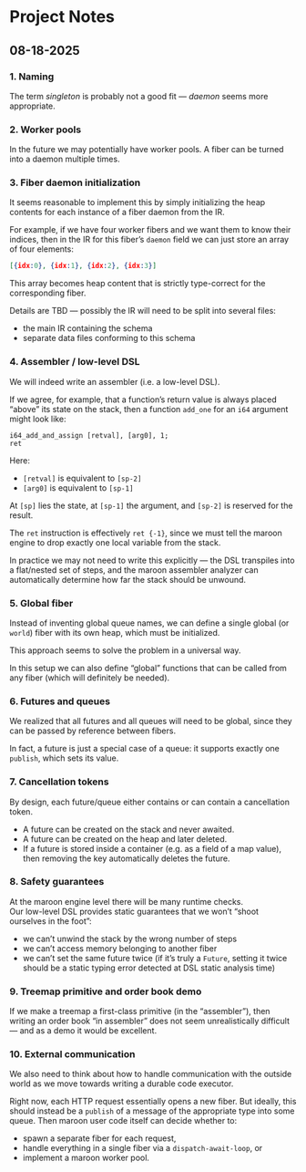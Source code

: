 # Project Notes

## 08-18-2025

### 1. Naming
The term *singleton* is probably not a good fit — *daemon* seems more appropriate.  

### 2. Worker pools
In the future we may potentially have worker pools. A fiber can be turned into a daemon multiple times.  

### 3. Fiber daemon initialization
It seems reasonable to implement this by simply initializing the heap contents for each instance of a fiber daemon from the IR.  

For example, if we have four worker fibers and we want them to know their indices, then in the IR for this fiber’s `daemon` field we can just store an array of four elements:  

```json
[{idx:0}, {idx:1}, {idx:2}, {idx:3}]
```

This array becomes heap content that is strictly type-correct for the corresponding fiber.  

Details are TBD — possibly the IR will need to be split into several files:  
- the main IR containing the schema  
- separate data files conforming to this schema  

### 4. Assembler / low-level DSL
We will indeed write an assembler (i.e. a low-level DSL).  

If we agree, for example, that a function’s return value is always placed “above” its state on the stack, then a function `add_one` for an `i64` argument might look like:  

```
i64_add_and_assign [retval], [arg0], 1;
ret
```

Here:
- `[retval]` is equivalent to `[sp-2]`  
- `[arg0]` is equivalent to `[sp-1]`  

At `[sp]` lies the state, at `[sp-1]` the argument, and `[sp-2]` is reserved for the result.  

The `ret` instruction is effectively `ret {-1}`, since we must tell the maroon engine to drop exactly one local variable from the stack.  

In practice we may not need to write this explicitly — the DSL transpiles into a flat/nested set of steps, and the maroon assembler analyzer can automatically determine how far the stack should be unwound.  

### 5. Global fiber
Instead of inventing global queue names, we can define a single global (or `world`) fiber with its own heap, which must be initialized.  

This approach seems to solve the problem in a universal way.  

In this setup we can also define “global” functions that can be called from any fiber (which will definitely be needed).  

### 6. Futures and queues
We realized that all futures and all queues will need to be global, since they can be passed by reference between fibers.  

In fact, a future is just a special case of a queue: it supports exactly one `publish`, which sets its value.  

### 7. Cancellation tokens
By design, each future/queue either contains or can contain a cancellation token.  

- A future can be created on the stack and never awaited.  
- A future can be created on the heap and later deleted.  
- If a future is stored inside a container (e.g. as a field of a map value), then removing the key automatically deletes the future.  

### 8. Safety guarantees
At the maroon engine level there will be many runtime checks.  
Our low-level DSL provides static guarantees that we won’t “shoot ourselves in the foot”:  

- we can’t unwind the stack by the wrong number of steps  
- we can’t access memory belonging to another fiber  
- we can’t set the same future twice (if it’s truly a `Future`, setting it twice should be a static typing error detected at DSL static analysis time)

### 9. Treemap primitive and order book demo
If we make a treemap a first-class primitive (in the “assembler”), then writing an order book “in assembler” does not seem unrealistically difficult — and as a demo it would be excellent.  

### 10. External communication
We also need to think about how to handle communication with the outside world as we move towards writing a durable code executor.  

Right now, each HTTP request essentially opens a new fiber. But ideally, this should instead be a `publish` of a message of the appropriate type into some queue. Then maroon user code itself can decide whether to:  
- spawn a separate fiber for each request,  
- handle everything in a single fiber via a `dispatch-await-loop`, or  
- implement a maroon worker pool.
